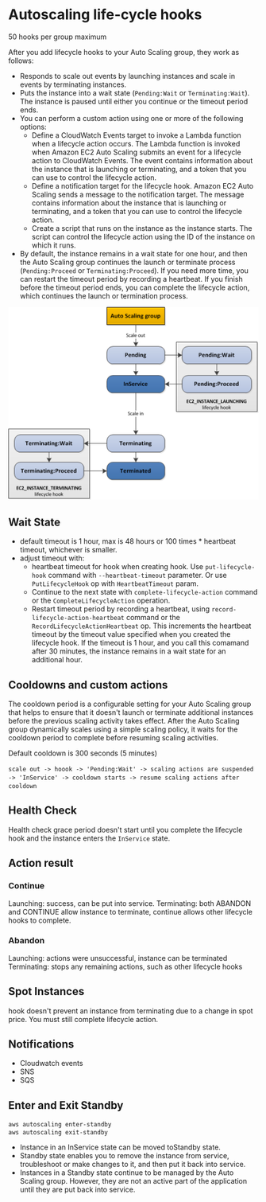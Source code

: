 # Autoscaling life-cycle hooks

50 hooks per group maximum


After you add lifecycle hooks to your Auto Scaling group, they work as follows:
- Responds to scale out events by launching instances and scale in events by terminating instances.
- Puts the instance into a wait state (`Pending:Wait` or `Terminating:Wait`). The instance is paused until either you continue or the timeout period ends.
- You can perform a custom action using one or more of the following options:
    - Define a CloudWatch Events target to invoke a Lambda function when a lifecycle action occurs. The Lambda function is invoked when Amazon EC2 Auto Scaling submits an event for a lifecycle action to CloudWatch Events. The event contains information about the instance that is launching or terminating, and a token that you can use to control the lifecycle action.
    - Define a notification target for the lifecycle hook. Amazon EC2 Auto Scaling sends a message to the notification target. The message contains information about the instance that is launching or terminating, and a token that you can use to control the lifecycle action.
    - Create a script that runs on the instance as the instance starts. The script can control the lifecycle action using the ID of the instance on which it runs.
- By default, the instance remains in a wait state for one hour, and then the Auto Scaling group continues the launch or terminate process (`Pending:Proceed` or `Terminating:Proceed`). If you need more time, you can restart the timeout period by recording a heartbeat. If you finish before the timeout period ends, you can complete the lifecycle action, which continues the launch or termination process.

![alt](./images/lifecycle_hooks.png)

## Wait State

- default timeout is 1 hour, max is 48 hours or 100 times * heartbeat timeout, whichever is smaller.
- adjust timeout with:
     - heartbeat timeout for hook when creating hook. Use `put-lifecycle-hook` command with `--heartbeat-timeout` parameter. Or use `PutLifecycleHook` op with `HeartbeatTimeout` param.
     - Continue to the next state with `complete-lifecycle-action` command or the `CompleteLifecycleAction` operation.
     - Restart timeout period by recording a heartbeat, using `record-lifecycle-action-heartbeat` command or the `RecordLifecycleActionHeartbeat` op. This increments the heartbeat timeout by the timeout value specified when you created the lifecycle hook. If the timeout is 1 hour, and you call this comamand after 30 minutes, the instance remains in a wait state for an additional hour.

## Cooldowns and custom actions

The cooldown period is a configurable setting for your Auto Scaling group that helps to ensure that it doesn't launch or terminate additional instances before the previous scaling activity takes effect. After the Auto Scaling group dynamically scales using a simple scaling policy, it waits for the cooldown period to complete before resuming scaling activities.

Default cooldown is 300 seconds (5 minutes)

`scale out -> hoook -> 'Pending:Wait' -> scaling actions are suspended -> 'InService' -> cooldown starts -> resume scaling actions after cooldown
`

## Health Check

Health check grace period doesn't start until you complete the lifecycle hook and the instance enters the `InService` state.

## Action result

### Continue

Launching: success, can be put into service.
Terminating: both ABANDON and CONTINUE allow instance to terminate, continue allows other lifecycle hooks to complete.

### Abandon

Launching: actions were unsuccessful, instance can be terminated
Terminating: stops any remaining actions, such as other lifecycle hooks

## Spot Instances

hook doesn't prevent an instance from terminating due to a change in spot price. You must still complete lifecycle action.

## Notifications

- Cloudwatch events
- SNS
- SQS

## Enter and Exit Standby
```
aws autoscaling enter-standby
aws autoscaling exit-standby
```

- Instance in an InService state can be moved toStandby state.
- Standby state enables you to remove the instance from service, troubleshoot or make changes to it, and then put it back into service.
- Instances in a Standby state continue to be managed by the Auto Scaling group. However, they are not an active part of the application until they are put back into service.